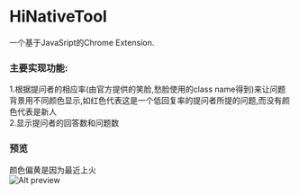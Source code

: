 # HiNativeTool
一个基于JavaSript的Chrome Extension.  
### 主要实现功能:  
1.根据提问者的相应率(由官方提供的笑脸,愁脸使用的class name得到)来让问题背景用不同颜色显示,如红色代表这是一个低回复率的提问者所提的问题,而没有颜色代表是新人  
2.显示提问者的回答数和问题数  
### 预览
[0]:https://github.com/2482103133/HiNativeTool/raw/HinativeTool
颜色偏黄是因为最近上火  
![Alt preview](https://github.com/2482103133/HiNativeTool/raw/HinativeTool/images/preview.png)
